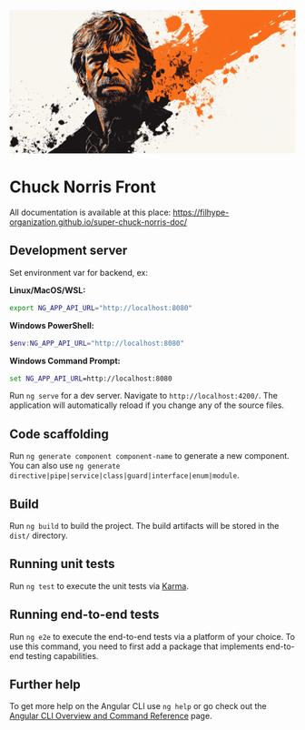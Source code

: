 ![Alt chuck](src/assets/Logo_Chuck_Norris2.png)

# Chuck Norris Front

All documentation is available at this place: https://filhype-organization.github.io/super-chuck-norris-doc/

## Development server

Set environment var for backend, ex: 

**Linux/MacOS/WSL:**
```bash
export NG_APP_API_URL="http://localhost:8080"
```

**Windows PowerShell:**
```powershell
$env:NG_APP_API_URL="http://localhost:8080"
```

**Windows Command Prompt:**
```cmd
set NG_APP_API_URL=http://localhost:8080
```
Run `ng serve` for a dev server. Navigate to `http://localhost:4200/`. The application will automatically reload if you change any of the source files.

## Code scaffolding

Run `ng generate component component-name` to generate a new component. You can also use `ng generate directive|pipe|service|class|guard|interface|enum|module`.

## Build

Run `ng build` to build the project. The build artifacts will be stored in the `dist/` directory.

## Running unit tests

Run `ng test` to execute the unit tests via [Karma](https://karma-runner.github.io).

## Running end-to-end tests

Run `ng e2e` to execute the end-to-end tests via a platform of your choice. To use this command, you need to first add a package that implements end-to-end testing capabilities.

## Further help

To get more help on the Angular CLI use `ng help` or go check out the [Angular CLI Overview and Command Reference](https://angular.dev/tools/cli) page.
